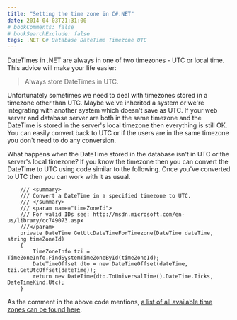 ```yaml
---
title: "Setting the time zone in C#.NET"
date: 2014-04-03T21:31:00
# bookComments: false
# bookSearchExclude: false
tags: .NET C# Database DateTime Timezone UTC
---
```

DateTimes in .NET are always in one of two timezones - UTC or local time. This advice will make your life easier:

> Always store DateTimes in UTC.

Unfortunately sometimes we need to deal with timezones stored in a timezone other than UTC. Maybe we've inherited a system or we're integrating with another system which doesn't save as UTC. If your web server and database server are both in the same timezone and the DateTime is stored in the server's local timezone then everything is still OK. You can easily convert back to UTC or if the users are in the same timezone you don't need to do any conversion.

What happens when the DateTime stored in the database isn't in UTC or the server's local timezone? If you know the timezone then you can convert the DateTime to UTC using code similar to the following. Once you've converted to UTC then you can work with it as usual.

```
    /// <summary>
    /// Convert a DateTime in a specified timezone to UTC.
    /// </summary>
    /// <param name="timeZoneId">
    /// For valid IDs see: http://msdn.microsoft.com/en-us/library/cc749073.aspx
    ///</param>
    private DateTime GetUtcDateTimeForTimezone(DateTime dateTime, string timeZoneId)
    {
        TimeZoneInfo tzi = TimeZoneInfo.FindSystemTimeZoneById(timeZoneId);
        DateTimeOffset dto = new DateTimeOffset(dateTime, tzi.GetUtcOffset(dateTime));
        return new DateTime(dto.ToUniversalTime().DateTime.Ticks, DateTimeKind.Utc);
    }
```

As the comment in the above code mentions, [a list of all available time zones can be found here](http://msdn.microsoft.com/en-us/library/cc749073.aspx).